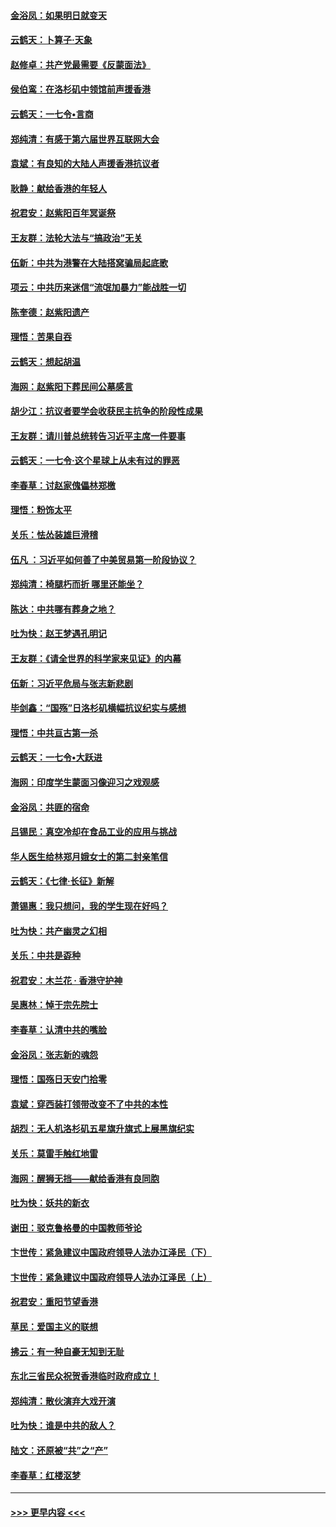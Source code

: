 #### [金浴凤：如果明日就变天](../pages/nsc993/n11611135.md?t=10250801) 
#### [云鹤天：卜算子‧天象](../pages/nsc993/n11609023.md?t=10250801) 
#### [赵修卓：共产党最需要《反蒙面法》](../pages/nsc993/n11608006.md?t=10250801) 
#### [侯伯鸾：在洛杉矶中领馆前声援香港](../pages/nsc993/n11607802.md?t=10250801) 
#### [云鹤天：一七令•言商](../pages/nsc993/n11606248.md?t=10250801) 
#### [郑纯清：有感于第六届世界互联网大会](../pages/nsc993/n11604718.md?t=10250801) 
#### [袁斌：有良知的大陆人声援香港抗议者](../pages/nsc993/n11603673.md?t=10250801) 
#### [耿静：献给香港的年轻人](../pages/nsc993/n11602462.md?t=10250801) 
#### [祝君安：赵紫阳百年冥诞祭](../pages/nsc993/n11601386.md?t=10250801) 
#### [王友群：法轮大法与“搞政治”无关](../pages/nsc993/n11601658.md?t=10250801) 
#### [伍新：中共为港警在大陆搭窝骗局起底歌](../pages/nsc993/n11601536.md?t=10250801) 
#### [项云：中共历来迷信“流氓加暴力”能战胜一切](../pages/nsc993/n11601496.md?t=10250801) 
#### [陈奎德：赵紫阳遗产](../pages/nsc993/n11601444.md?t=10250801) 
#### [理悟：苦果自吞](../pages/nsc993/n11601385.md?t=10250801) 
#### [云鹤天：想起胡温](../pages/nsc993/n11600033.md?t=10250801) 
#### [海网：赵紫阳下葬民间公墓感言](../pages/nsc993/n11600021.md?t=10250801) 
#### [胡少江：抗议者要学会收获民主抗争的阶段性成果](../pages/nsc993/n11599626.md?t=10250801) 
#### [王友群：请川普总统转告习近平主席一件要事](../pages/nsc993/n11599533.md?t=10250801) 
#### [云鹤天：一七令‧这个星球上从未有过的罪恶](../pages/nsc993/n11598881.md?t=10250801) 
#### [李春草：讨赵家傀儡林郑檄](../pages/nsc993/n11598789.md?t=10250801) 
#### [理悟：粉饰太平](../pages/nsc993/n11598776.md?t=10250801) 
#### [关乐：怯怂装雄巨滑稽](../pages/nsc993/n11598767.md?t=10250801) 
#### [伍凡 ：习近平如何善了中美贸易第一阶段协议？](../pages/nsc993/n11596305.md?t=10250801) 
#### [郑纯清：椅腿朽而折 哪里还能坐？](../pages/nsc993/n11596273.md?t=10250801) 
#### [陈达：中共哪有葬身之地？](../pages/nsc993/n11596253.md?t=10250801) 
#### [吐为快：赵王梦遇孔明记](../pages/nsc993/n11596208.md?t=10250801) 
#### [王友群：《请全世界的科学家来见证》的内幕](../pages/nsc993/n11594091.md?t=10250801) 
#### [伍新：习近平危局与张志新悲剧](../pages/nsc993/n11594089.md?t=10250801) 
#### [毕剑鑫：“国殇”日洛杉矶横幅抗议纪实与感想](../pages/nsc993/n11591301.md?t=10250801) 
#### [理悟：中共亘古第一杀](../pages/nsc993/n11590734.md?t=10250801) 
#### [云鹤天：一七令•大跃进](../pages/nsc993/n11590699.md?t=10250801) 
#### [海网：印度学生蒙面习像迎习之戏观感](../pages/nsc993/n11590675.md?t=10250801) 
#### [金浴凤：共匪的宿命](../pages/nsc993/n11586383.md?t=10250801) 
#### [吕锡民：真空冷却在食品工业的应用与挑战](../pages/nsc993/n11585819.md?t=10250801) 
#### [华人医生给林郑月娥女士的第二封亲笔信](../pages/nsc993/n11585124.md?t=10250801) 
#### [云鹤天：《七律·长征》新解](../pages/nsc993/n11584578.md?t=10250801) 
#### [萧锡惠：我只想问，我的学生现在好吗？](../pages/nsc993/n11583828.md?t=10250801) 
#### [吐为快：共产幽灵之幻相](../pages/nsc993/n11583224.md?t=10250801) 
#### [关乐：中共是孬种](../pages/nsc993/n11582099.md?t=10250801) 
#### [祝君安：木兰花 · 香港守护神](../pages/nsc993/n11581782.md?t=10250801) 
#### [吴惠林：悼于宗先院士](../pages/nsc993/n11580283.md?t=10250801) 
#### [李春草：认清中共的嘴脸](../pages/nsc993/n11579954.md?t=10250801) 
#### [金浴凤：张志新的魂怨](../pages/nsc993/n11579913.md?t=10250801) 
#### [理悟：国殇日天安门拾零](../pages/nsc993/n11579843.md?t=10250801) 
#### [袁斌：穿西装打领带改变不了中共的本性](../pages/nsc993/n11579814.md?t=10250801) 
#### [胡烈：无人机洛杉矶五星旗升旗式上展黑旗纪实](../pages/nsc993/n11579322.md?t=10250801) 
#### [关乐：莫雷手触红地雷](../pages/nsc993/n11577862.md?t=10250801) 
#### [海网：醒狮无挡——献给香港有良同胞](../pages/nsc993/n11577835.md?t=10250801) 
#### [吐为快：妖共的新衣](../pages/nsc993/n11577575.md?t=10250801) 
#### [谢田：驳克鲁格曼的中国教师爷论](../pages/nsc993/n11575034.md?t=10250801) 
#### [卞世传：紧急建议中国政府领导人法办江泽民（下）](../pages/nsc993/n11573390.md?t=10250801) 
#### [卞世传：紧急建议中国政府领导人法办江泽民（上）](../pages/nsc993/n11573208.md?t=10250801) 
#### [祝君安：重阳节望香港](../pages/nsc993/n11573190.md?t=10250801) 
#### [草民：爱国主义的联想](../pages/nsc993/n11572333.md?t=10250801) 
#### [拂云：有一种自豪无知到无耻](../pages/nsc993/n11572006.md?t=10250801) 
#### [东北三省民众祝贺香港临时政府成立！](../pages/nsc993/n11571215.md?t=10250801) 
#### [郑纯清：散伙演弃大戏开演](../pages/nsc993/n11570826.md?t=10250801) 
#### [吐为快：谁是中共的敌人？](../pages/nsc993/n11570817.md?t=10250801) 
#### [陆文：还原被“共”之“产”](../pages/nsc993/n11570798.md?t=10250801) 
#### [李春草：红楼沤梦](../pages/nsc993/n11569673.md?t=10250801) 

----
#### [ >>> 更早内容 <<< ](../indexes/nsc993-earlier.md)

